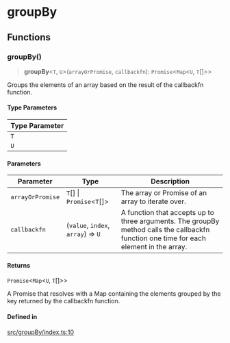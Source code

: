 # groupBy

## Functions

### groupBy()

> **groupBy**\<`T`, `U`\>(`arrayOrPromise`, `callbackfn`): `Promise`\<`Map`\<`U`, `T`[]\>\>

Groups the elements of an array based on the result of the callbackfn function.

#### Type Parameters

| Type Parameter |
| ------ |
| `T` |
| `U` |

#### Parameters

| Parameter | Type | Description |
| ------ | ------ | ------ |
| `arrayOrPromise` | `T`[] \| `Promise`\<`T`[]\> | The array or Promise of an array to iterate over. |
| `callbackfn` | (`value`, `index`, `array`) => `U` | A function that accepts up to three arguments. The groupBy method calls the callbackfn function one time for each element in the array. |

#### Returns

`Promise`\<`Map`\<`U`, `T`[]\>\>

A Promise that resolves with a Map containing the elements grouped by the key returned by the callbackfn function.

#### Defined in

[src/groupBy/index.ts:10](https://github.com/therialguz/Unjam/blob/d4a4b9bac1809c1eac22f36c6da11daa773b8abc/src/groupBy/index.ts#L10)
